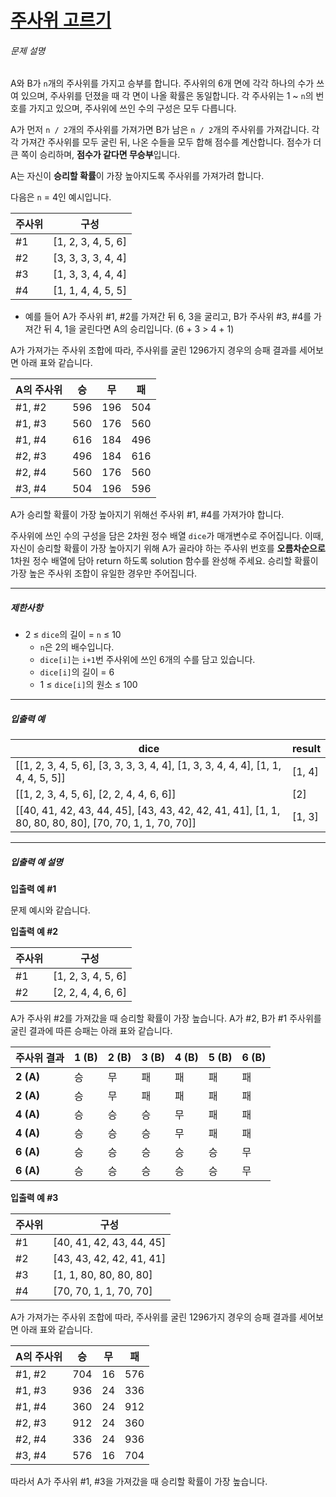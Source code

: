 # [주사위 고르기](https://school.programmers.co.kr/learn/courses/30/lessons/258709)


###### 문제 설명


A와 B가 `n`개의 주사위를 가지고 승부를 합니다. 주사위의 6개 면에 각각 하나의 수가 쓰여 있으며, 주사위를 던졌을 때 각 면이 나올 확률은 동일합니다. 각 주사위는 1 \~ `n`의 번호를 가지고 있으며, 주사위에 쓰인 수의 구성은 모두 다릅니다. 


A가 먼저 `n / 2`개의 주사위를 가져가면 B가 남은 `n / 2`개의 주사위를 가져갑니다. 각각 가져간 주사위를 모두 굴린 뒤, 나온 수들을 모두 합해 점수를 계산합니다. 점수가 더 큰 쪽이 승리하며, **점수가 같다면 무승부**입니다.


A는 자신이 **승리할 확률**이 가장 높아지도록 주사위를 가져가려 합니다.


다음은 `n` \= 4인 예시입니다.




| 주사위 | 구성 |
| --- | --- |
| \#1 | \[1, 2, 3, 4, 5, 6] |
| \#2 | \[3, 3, 3, 3, 4, 4] |
| \#3 | \[1, 3, 3, 4, 4, 4] |
| \#4 | \[1, 1, 4, 4, 5, 5] |


* 예를 들어 A가 주사위 \#1, \#2를 가져간 뒤 6, 3을 굴리고, B가 주사위 \#3, \#4를 가져간 뒤 4, 1을 굴린다면 A의 승리입니다. (6 \+ 3 \> 4 \+ 1\)


A가 가져가는 주사위 조합에 따라, 주사위를 굴린 1296가지 경우의 승패 결과를 세어보면 아래 표와 같습니다.




| A의 주사위 | 승 | 무 | 패 |
| --- | --- | --- | --- |
| \#1, \#2 | 596 | 196 | 504 |
| \#1, \#3 | 560 | 176 | 560 |
| \#1, \#4 | 616 | 184 | 496 |
| \#2, \#3 | 496 | 184 | 616 |
| \#2, \#4 | 560 | 176 | 560 |
| \#3, \#4 | 504 | 196 | 596 |


A가 승리할 확률이 가장 높아지기 위해선 주사위 \#1, \#4를 가져가야 합니다.


주사위에 쓰인 수의 구성을 담은 2차원 정수 배열 `dice`가 매개변수로 주어집니다. 이때, 자신이 승리할 확률이 가장 높아지기 위해 A가 골라야 하는 주사위 번호를 **오름차순으로** 1차원 정수 배열에 담아 return 하도록 solution 함수를 완성해 주세요. 승리할 확률이 가장 높은 주사위 조합이 유일한 경우만 주어집니다. 




---


##### 제한사항


* 2 ≤ `dice`의 길이 \= `n` ≤ 10
	+ `n`은 2의 배수입니다.
	+ `dice[i]`는 `i+1`번 주사위에 쓰인 6개의 수를 담고 있습니다.
	+ `dice[i]`의 길이 \= 6
	+ 1 ≤ `dice[i]`의 원소 ≤ 100




---


##### 입출력 예




| dice | result |
| --- | --- |
| \[\[1, 2, 3, 4, 5, 6], \[3, 3, 3, 3, 4, 4], \[1, 3, 3, 4, 4, 4], \[1, 1, 4, 4, 5, 5]] | \[1, 4] |
| \[\[1, 2, 3, 4, 5, 6], \[2, 2, 4, 4, 6, 6]] | \[2] |
| \[\[40, 41, 42, 43, 44, 45], \[43, 43, 42, 42, 41, 41], \[1, 1, 80, 80, 80, 80], \[70, 70, 1, 1, 70, 70]] | \[1, 3] |




---


##### 입출력 예 설명


**입출력 예 \#1**


문제 예시와 같습니다.


**입출력 예 \#2**




| 주사위 | 구성 |
| --- | --- |
| \#1 | \[1, 2, 3, 4, 5, 6] |
| \#2 | \[2, 2, 4, 4, 6, 6] |


A가 주사위 \#2를 가져갔을 때 승리할 확률이 가장 높습니다. A가 \#2, B가 \#1 주사위를 굴린 결과에 따른 승패는 아래 표와 같습니다.




| 주사위 결과 | 1 (B) | 2 (B) | 3 (B) | 4 (B) | 5 (B) | 6 (B) |
| --- | --- | --- | --- | --- | --- | --- |
| **2 (A)** | 승 | 무 | 패 | 패 | 패 | 패 |
| **2 (A)** | 승 | 무 | 패 | 패 | 패 | 패 |
| **4 (A)** | 승 | 승 | 승 | 무 | 패 | 패 |
| **4 (A)** | 승 | 승 | 승 | 무 | 패 | 패 |
| **6 (A)** | 승 | 승 | 승 | 승 | 승 | 무 |
| **6 (A)** | 승 | 승 | 승 | 승 | 승 | 무 |


**입출력 예 \#3**




| 주사위 | 구성 |
| --- | --- |
| \#1 | \[40, 41, 42, 43, 44, 45] |
| \#2 | \[43, 43, 42, 42, 41, 41] |
| \#3 | \[1, 1, 80, 80, 80, 80] |
| \#4 | \[70, 70, 1, 1, 70, 70] |


A가 가져가는 주사위 조합에 따라, 주사위를 굴린 1296가지 경우의 승패 결과를 세어보면 아래 표와 같습니다.




| A의 주사위 | 승 | 무 | 패 |
| --- | --- | --- | --- |
| \#1, \#2 | 704 | 16 | 576 |
| \#1, \#3 | 936 | 24 | 336 |
| \#1, \#4 | 360 | 24 | 912 |
| \#2, \#3 | 912 | 24 | 360 |
| \#2, \#4 | 336 | 24 | 936 |
| \#3, \#4 | 576 | 16 | 704 |


따라서 A가 주사위 \#1, \#3을 가져갔을 때 승리할 확률이 가장 높습니다.



